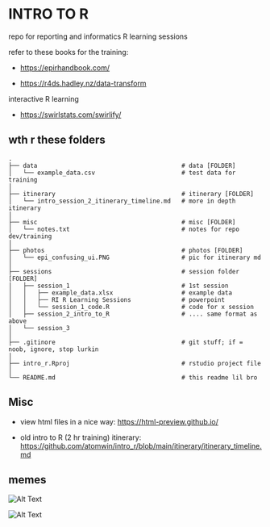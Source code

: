 # INTRO TO R

repo for reporting and informatics R learning sessions

refer to these books for the training:

-   <https://epirhandbook.com/>

-   <https://r4ds.hadley.nz/data-transform>

interactive R learning

-   <https://swirlstats.com/swirlify/>

## wth r these folders

```         
.
├── data                                        # data [FOLDER]
│   └── example_data.csv                        # test data for training
│ 
├── itinerary                                   # itinerary [FOLDER]
│   └── intro_session_2_itinerary_timeline.md   # more in depth itinerary
│ 
├── misc                                        # misc [FOLDER]
│   └── notes.txt                               # notes for repo dev/training
│ 
├── photos                                      # photos [FOLDER]
│   └── epi_confusing_ui.PNG                    # pic for itinerary md
│ 
├── sessions                                    # session folder [FOLDER]
│   ├── session_1                               # 1st session
│   │   ├── example_data.xlsx                   # example data
│   │   ├── RI R Learning Sessions              # powerpoint
│   │   └── session_1_code.R                    # code for x session
│   ├── session_2_intro_to_R                    # .... same format as above
│   └── session_3                   
│ 
├── .gitinore                                   # git stuff; if = noob, ignore, stop lurkin
│ 
├── intro_r.Rproj                               # rstudio project file
│ 
└── README.md                                   # this readme lil bro
```

## Misc

-   view html files in a nice way: <https://html-preview.github.io/>

-   old intro to R (2 hr training) itinerary: <https://github.com/atomwin/intro_r/blob/main/itinerary/itinerary_timeline.md>

## memes

![Alt Text](https://miro.medium.com/v2/resize:fit:1194/1*zQ-lvV3oWQla9KuYHi_1sg.png)

![Alt Text](https://i.giphy.com/media/v1.Y2lkPTc5MGI3NjExMXp6ZG9uNWVpb3dzNGxsZDBzOWdtbmhkdmxvc3U0M3ZybWJxNXdlcSZlcD12MV9pbnRlcm5hbF9naWZfYnlfaWQmY3Q9Zw/lKZEeXJGhU1d6/giphy.gif)
